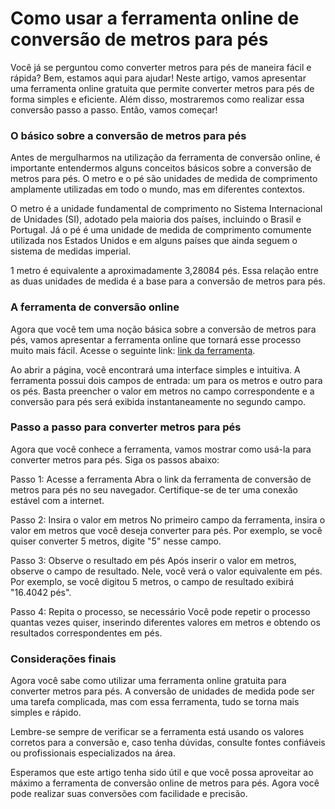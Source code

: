 Como usar a ferramenta online de conversão de metros para pés
=============================================================

Você já se perguntou como converter metros para pés de maneira fácil e rápida? Bem, estamos aqui para ajudar! Neste artigo, vamos apresentar uma ferramenta online gratuita que permite converter metros para pés de forma simples e eficiente. Além disso, mostraremos como realizar essa conversão passo a passo. Então, vamos começar!

### O básico sobre a conversão de metros para pés

Antes de mergulharmos na utilização da ferramenta de conversão online, é importante entendermos alguns conceitos básicos sobre a conversão de metros para pés. O metro e o pé são unidades de medida de comprimento amplamente utilizadas em todo o mundo, mas em diferentes contextos.

O metro é a unidade fundamental de comprimento no Sistema Internacional de Unidades (SI), adotado pela maioria dos países, incluindo o Brasil e Portugal. Já o pé é uma unidade de medida de comprimento comumente utilizada nos Estados Unidos e em alguns países que ainda seguem o sistema de medidas imperial.

1 metro é equivalente a aproximadamente 3,28084 pés. Essa relação entre as duas unidades de medida é a base para a conversão de metros para pés.

### A ferramenta de conversão online

Agora que você tem uma noção básica sobre a conversão de metros para pés, vamos apresentar a ferramenta online que tornará esse processo muito mais fácil. Acesse o seguinte link: [link da ferramenta](https://www.onlinecalculatorsfree.com/pt/convert/meter-to-feet.html).

Ao abrir a página, você encontrará uma interface simples e intuitiva. A ferramenta possui dois campos de entrada: um para os metros e outro para os pés. Basta preencher o valor em metros no campo correspondente e a conversão para pés será exibida instantaneamente no segundo campo.

### Passo a passo para converter metros para pés

Agora que você conhece a ferramenta, vamos mostrar como usá-la para converter metros para pés. Siga os passos abaixo:

Passo 1: Acesse a ferramenta Abra o link da ferramenta de conversão de metros para pés no seu navegador. Certifique-se de ter uma conexão estável com a internet.

Passo 2: Insira o valor em metros No primeiro campo da ferramenta, insira o valor em metros que você deseja converter para pés. Por exemplo, se você quiser converter 5 metros, digite "5" nesse campo.

Passo 3: Observe o resultado em pés Após inserir o valor em metros, observe o campo de resultado. Nele, você verá o valor equivalente em pés. Por exemplo, se você digitou 5 metros, o campo de resultado exibirá "16.4042 pés".

Passo 4: Repita o processo, se necessário Você pode repetir o processo quantas vezes quiser, inserindo diferentes valores em metros e obtendo os resultados correspondentes em pés.

### Considerações finais

Agora você sabe como utilizar uma ferramenta online gratuita para converter metros para pés. A conversão de unidades de medida pode ser uma tarefa complicada, mas com essa ferramenta, tudo se torna mais simples e rápido.

Lembre-se sempre de verificar se a ferramenta está usando os valores corretos para a conversão e, caso tenha dúvidas, consulte fontes confiáveis ou profissionais especializados na área.

Esperamos que este artigo tenha sido útil e que você possa aproveitar ao máximo a ferramenta de conversão online de metros para pés. Agora você pode realizar suas conversões com facilidade e precisão.